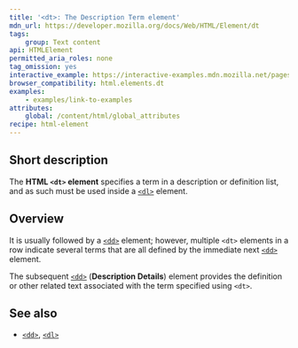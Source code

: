 ```yaml
---
title: '<dt>: The Description Term element'
mdn_url: https://developer.mozilla.org/docs/Web/HTML/Element/dt
tags:
    group: Text content
api: HTMLElement
permitted_aria_roles: none
tag_omission: yes
interactive_example: https://interactive-examples.mdn.mozilla.net/pages/tabbed/dt.html
browser_compatibility: html.elements.dt
examples:
    - examples/link-to-examples
attributes:
    global: /content/html/global_attributes
recipe: html-element
---
```


## Short description

The **HTML `<dt>` element** specifies a term in a description or
definition list, and as such must be used inside a
[`<dl>`](/en-US/docs/Web/HTML/Element/dl)
element.

## Overview

It is usually followed by a
[`<dd>`](/en-US/docs/Web/HTML/Element/dd)
element; however, multiple `<dt>` elements in a row indicate several
terms that are all defined by the immediate next
[`<dd>`](/en-US/docs/Web/HTML/Element/dd)
element.

The subsequent
[`<dd>`](/en-US/docs/Web/HTML/Element/dd)
(**Description Details**) element provides the definition or other
related text associated with the term specified using `<dt>`.

## See also

- [`<dd>`](/en-US/docs/Web/HTML/Element/dd),
  [`<dl>`](/en-US/docs/Web/HTML/Element/dl)
